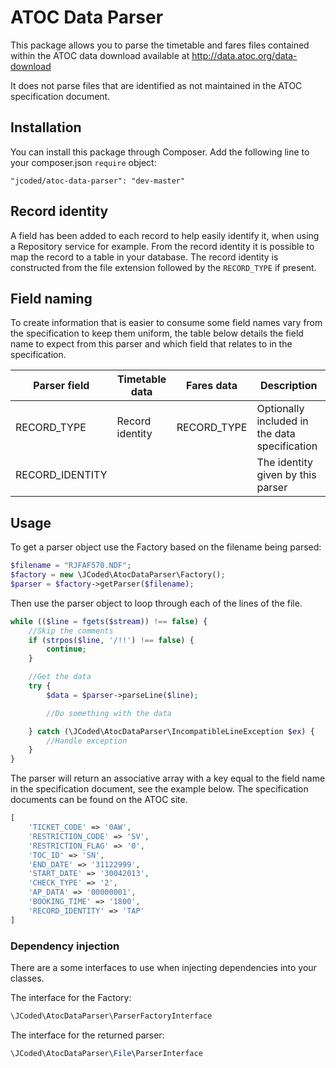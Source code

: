 ATOC Data Parser
======

This package allows you to parse the timetable and fares files contained within the ATOC data download available at http://data.atoc.org/data-download

It does not parse files that are identified as not maintained in the ATOC specification document.

## Installation

You can install this package through Composer. Add the following line to your composer.json `require` object:

```
"jcoded/atoc-data-parser": "dev-master"
```

## Record identity

A field has been added to each record to help easily identify it, when using a Repository service for example. From the record identity it is possible to map the record to a table in your database. The record identity is constructed from the file extension followed by the `RECORD_TYPE` if present.

## Field naming

To create information that is easier to consume some field names vary from the specification to keep them uniform, the table below details the field name to expect from this parser and which field that relates to in the specification.

| Parser field   | Timetable data | Fares data | Description                                  |
|----------------|----------------|------------|----------------------------------------------|
|RECORD_TYPE     |Record identity |RECORD_TYPE |Optionally included in the data specification |
|RECORD_IDENTITY |                |            |The identity given by this parser             |


## Usage

To get a parser object use the Factory based on the filename being parsed:

```php
$filename = "RJFAF570.NDF";
$factory = new \JCoded\AtocDataParser\Factory();
$parser = $factory->getParser($filename);
```

Then use the parser object to loop through each of the lines of the file. 

```php
while (($line = fgets($stream)) !== false) {
    //Skip the comments
    if (strpos($line, '/!!') !== false) {
        continue;
    }

    //Get the data
    try {
        $data = $parser->parseLine($line);

        //Do something with the data

    } catch (\JCoded\AtocDataParser\IncompatibleLineException $ex) {
        //Handle exception
    }
}
```

The parser will return an associative array with a key equal to the field name in the specification document, see the example below. The specification documents can be found on the ATOC site.

```php
[
    'TICKET_CODE' => '0AW',
    'RESTRICTION_CODE' => 'SV',
    'RESTRICTION_FLAG' => '0',
    'TOC_ID' => 'SN',
    'END_DATE' => '31122999',
    'START_DATE' => '30042013',
    'CHECK_TYPE' => '2',
    'AP_DATA' => '00000001',
    'BOOKING_TIME' => '1800',
    'RECORD_IDENTITY' => 'TAP'
]
```

### Dependency injection

There are a some interfaces to use when injecting dependencies into your classes. 

The interface for the Factory:

```php
\JCoded\AtocDataParser\ParserFactoryInterface
```

The interface for the returned parser:

```php
\JCoded\AtocDataParser\File\ParserInterface
```
